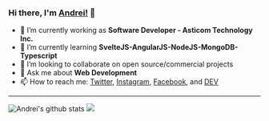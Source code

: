 ### Hi there, I'm [Andrei!](https://andreimelo.com) 👋

- 🔭  I’m currently working as **Software Developer - Asticom Technology Inc.**
- 🌱  I’m currently learning **SvelteJS-AngularJS-NodeJS-MongoDB-Typescript**
- 👯  I’m looking to collaborate on open source/commercial projects
- 💬  Ask me about **Web Development**
- 📫  How to reach me:
  [Twitter](https://twitter.com/imdreimelo), [Instagram](https://instagram.com/dremelo_), [Facebook](https://www.facebook.com/andrei.agno.melo), and [DEV](https://dev.to/andreimelo)

---

  <div>
  <img  src="https://github-readme-stats.vercel.app/api?username=andreimelo&show_icons=true&theme=tokyonight" alt="Andrei's github stats"/>
  <img src="https://github-readme-stats.anuraghazra1.vercel.app/api/top-langs/?username=andreimelo&layout=compact&theme=tokyonight" />
  </div>

